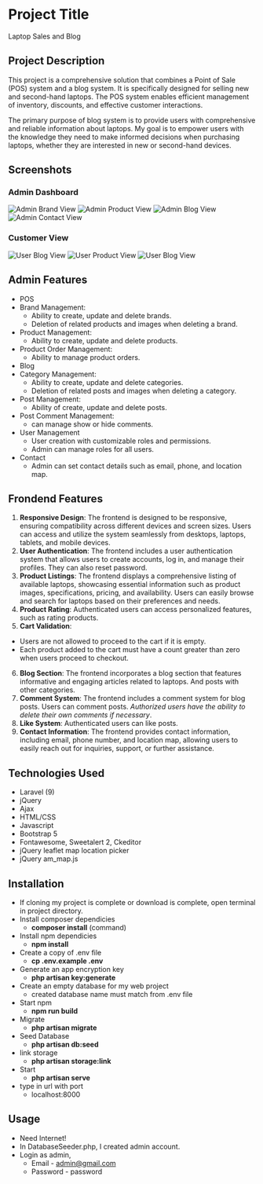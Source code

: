 
# Project Title

Laptop Sales and Blog

## Project Description

This project is a comprehensive solution that combines a Point of Sale (POS) system and a blog system. It is specifically designed for selling new and second-hand laptops. The POS system enables efficient management of inventory, discounts, and effective customer interactions.

The primary purpose of blog system is to provide users with comprehensive and reliable information about laptops. My goal is to empower users with the knowledge they need to make informed decisions when purchasing laptops, whether they are interested in new or second-hand devices.

## Screenshots

### Admin Dashboard  
![Admin Brand View](screenshots/admin_brand_view.png)
![Admin Product View](screenshots/admin_products_view.png)
![Admin Blog View](screenshots/admin_blog_view.png)
![Admin Contact View](screenshots/admin_contact_create.png)

### Customer View
![User Blog View](screenshots/user_blog_view.png)
![User Product View](screenshots/user_product_detail_view.png)
![User Blog View](screenshots/user_contact_view.png)

## Admin Features

- POS
- Brand Management:
  - Ability to create, update and delete brands.
  - Deletion of related products and images when deleting a brand.
- Product Management:
  - Ability to create, update and delete products.
- Product Order Management:
  - Ability to manage product orders.
- Blog
- Category Management:
  - Ability to create, update and delete categories.
  - Deletion of related posts and images when deleting a category. 
- Post Management:
  - Ability of create, update and delete posts.
- Post Comment Management:
  - can manage show or hide comments.
- User Management                                 
  - User creation with customizable roles and permissions.
  - Admin can manage roles for all users.
- Contact 
  - Admin can set contact details such as email, phone, and location map.

## Frondend Features

1. **Responsive Design**: The frontend is designed to be responsive, ensuring compatibility across different devices and screen sizes. Users can access and utilize the system seamlessly from desktops, laptops, tablets, and mobile devices.
2. **User Authentication**: The frontend includes a user authentication system that allows users to create accounts, log in, and manage their profiles. They can also reset password.
3. **Product Listings**: The frontend displays a comprehensive listing of available laptops, showcasing essential information such as product images, specifications, pricing, and availability. Users can easily browse and search for laptops based on their preferences and needs.
4. **Product Rating**: Authenticated users can access personalized features, such as rating products.
5. **Cart Validation**: 
  - Users are not allowed to proceed to the cart if it is empty.
  - Each product added to the cart must have a count greater than zero when users proceed to checkout. 
6. **Blog Section**:  The frontend incorporates a blog section that features informative and engaging articles related to laptops. And posts with other categories.
7. **Comment System**: The frontend includes a comment system for blog posts. Users can comment posts. *Authorized users have the ability to delete their own comments if necessary*.
8. **Like System**: Authenticated users can like posts.
9. **Contact Information**: The frontend provides contact information, including email, phone number, and location map, allowing users to easily reach out for inquiries, support, or further assistance.


## Technologies Used 

- Laravel (9)
- jQuery 
- Ajax
- HTML/CSS
- Javascript
- Bootstrap 5
- Fontawesome, Sweetalert 2, Ckeditor
- jQuery leaflet map location picker
- jQuery am_map.js

## Installation

- If cloning my project is complete or download is complete, open terminal in project directory.
- Install composer dependicies
  - **composer install** (command)
- Install npm dependicies
  - **npm install**
- Create a copy of .env file
  - **cp .env.example .env**
- Generate an app encryption key
  - **php artisan key:generate**
- Create an empty database for my web project
  - created database name must match from .env file
- Start npm 
  - **npm run build**
- Migrate
  - **php artisan migrate**
- Seed Database
  - **php artisan db:seed**
- link storage
  - **php artisan storage:link**
- Start 
  - **php artisan serve**
- type in url with port 
  - localhost:8000

## Usage

- Need Internet!
- In DatabaseSeeder.php, I created admin account.
- Login as admin,
  - Email - admin@gmail.com
  - Password - password


